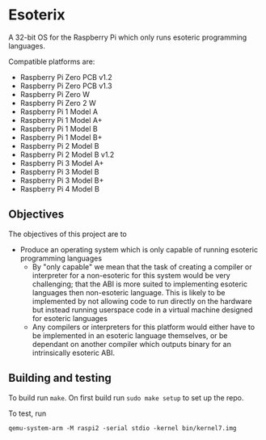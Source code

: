 # Esoterix

A 32-bit OS for the Raspberry Pi which only runs esoteric programming languages.

Compatible platforms are:
 - Raspberry Pi Zero PCB v1.2
 - Raspberry Pi Zero PCB v1.3
 - Raspberry Pi Zero W
 - Raspberry Pi Zero 2 W
 - Raspberry Pi 1 Model A
 - Raspberry Pi 1 Model A+
 - Raspberry Pi 1 Model B
 - Raspberry Pi 1 Model B+
 - Raspberry Pi 2 Model B
 - Raspberry Pi 2 Model B v1.2
 - Raspberry Pi 3 Model A+
 - Raspberry Pi 3 Model B
 - Raspberry Pi 3 Model B+
 - Raspberry Pi 4 Model B

## Objectives

The objectives of this project are to
 - Produce an operating system which is only capable of running esoteric programming languages
   - By "only capable" we mean that the task of creating a compiler or interpreter for a non-esoteric for this system would be very challenging; that the ABI is more suited to implementing esoteric languages then non-esoteric language. This is likely to be implemented by not allowing code to run directly on the hardware but instead running userspace code in a virtual machine designed for esoteric languages
   - Any compilers or interpreters for this platform would either have to be implemented in an esoteric language themselves, or be dependant on another compiler which outputs binary for an intrinsically esoteric ABI.

## Building and testing

To build run `make`. On first build run `sudo make setup` to set up the repo.

To test, run

```
qemu-system-arm -M raspi2 -serial stdio -kernel bin/kernel7.img
```
